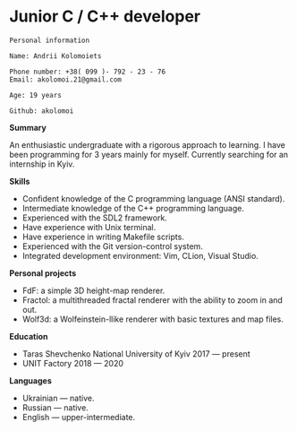 
# Junior C / C++ developer

```
Personal information
```
```
Name: Andrii Kolomoiets
```
```
Phone number: +38( 099 )- 792 - 23 - 76
Email: akolomoi.21@gmail.com
```
```
Age: 19 years
```
```
Github: akolomoi
```
**Summary**

An enthusiastic undergraduate with a rigorous approach to learning. I have been programming for 3 years
mainly for myself. Currently searching for an internship in Kyiv.

**Skills**

- Confident knowledge of the C programming language (ANSI standard).
- Intermediate knowledge of the C++ programming language.
- Experienced with the SDL2 framework.
- Have experience with Unix terminal.
- Have experience in writing Makefile scripts.
- Experienced with the Git version-control system.
- Integrated development environment: Vim, CLion, Visual Studio.

**Personal projects**

- FdF: a simple 3D height-map renderer.
- Fractol: a multithreaded fractal renderer with the ability to zoom in and out.
- Wolf3d: a Wolfeinstein-llike renderer with basic textures and map files.

**Education**

- Taras Shevchenko National University of Kyiv 2017 — present
- UNIT Factory 2018 — 2020

**Languages**

- Ukrainian — native.
- Russian — native.
- English — upper-intermediate.



